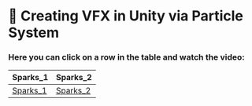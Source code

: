 # 🌟 Creating VFX in Unity via Particle System

 ### Here you can click on a row in the table and watch the video:

| **Sparks_1** | **Sparks_2** |
|---------------|--------------|
| [Sparks_1](https://www.dropbox.com/preview/Sparks.mp4?context=content_suggestions&role=personal) | [Sparks_2](https://vimeo.com/1048390109?share=copy) |



